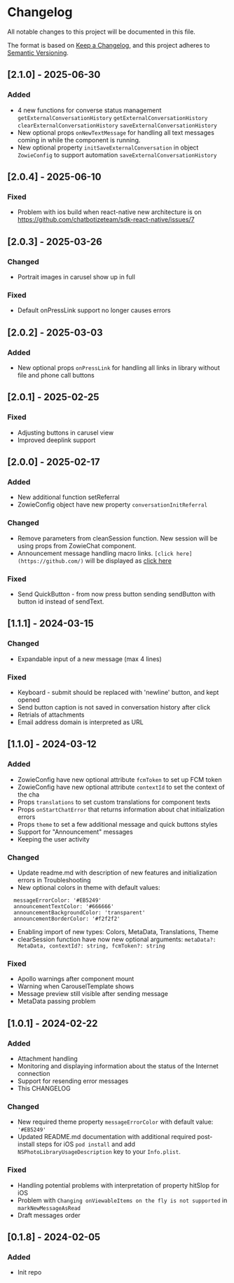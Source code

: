 # Changelog

All notable changes to this project will be documented in this file.

The format is based on [Keep a Changelog](https://keepachangelog.com/en/1.1.0/),
and this project adheres to [Semantic Versioning](https://semver.org/spec/v2.0.0.html).

## [2.1.0] - 2025-06-30

### Added
- 4 new functions for converse status management ```getExternalConversationHistory``` ```getExternalConversationHistory``` ```clearExternalConversationHistory``` ```saveExternalConversationHistory```
- New optional props ```onNewTextMessage``` for handling all text messages coming in while the component is running.
- New optional property ```initSaveExternalConversation``` in object ```ZowieConfig``` to support automation ```saveExternalConversationHistory```

## [2.0.4] - 2025-06-10

### Fixed
- Problem with ios build when react-native new architecture is on https://github.com/chatbotizeteam/sdk-react-native/issues/7

## [2.0.3] - 2025-03-26

### Changed
- Portrait images in carusel show up in full

### Fixed
- Default onPressLink support no longer causes errors


## [2.0.2] - 2025-03-03

### Added
- New optional props ```onPressLink``` for handling all links in library without file and phone call buttons

## [2.0.1] - 2025-02-25

### Fixed
- Adjusting buttons in carusel view
- Improved deeplink support

## [2.0.0] - 2025-02-17

### Added
- New additional function setReferral
- ZowieConfig object have new property ```conversationInitReferral```

### Changed
- Remove parameters from cleanSession function. New session will be using props from ZowieChat component.
- Announcement message handling macro links. ```[click here](https://github.com/)``` will be displayed as [click here](https://github.com/)

### Fixed
- Send QuickButton - from now press button sending sendButton with button id instead of sendText.


## [1.1.1] - 2024-03-15

### Changed
- Expandable input of a new message (max 4 lines)

### Fixed
- Keyboard - submit should be replaced with 'newline' button, and kept opened
- Send button caption is not saved in conversation history after click
- Retrials of attachments
- Email address domain is interpreted as URL

## [1.1.0] - 2024-03-12

### Added

- ZowieConfig have new optional attribute ```fcmToken``` to set up FCM token
- ZowieConfig have new optional attribute ```contextId``` to set the context of the cha
- Props ```translations``` to set custom translations for component texts
- Props ```onStartChatError``` that returns information about chat initialization errors
- Props ```theme``` to set a few additional message and quick buttons styles
- Support for "Announcement" messages
- Keeping the user activity

### Changed
- Update readme.md with description of new features and initialization errors in Troubleshooting
- New optional colors in theme with default values:
```
  messageErrorColor: '#EB5249'
  announcementTextColor: '#666666'
  announcementBackgroundColor: 'transparent'
  announcementBorderColor: '#f2f2f2'
```
- Enabling import of new types: Colors, MetaData, Translations, Theme
- clearSession function have now new optional arguments: ```metaData?: MetaData, contextId?: string, fcmToken?: string```


### Fixed

- Apollo warnings after component mount
- Warning when CarouselTemplate shows
- Message preview still visible after sending message
- MetaData passing problem

## [1.0.1] - 2024-02-22

### Added

- Attachment handling
- Monitoring and displaying information about the status of the Internet connection
- Support for resending error messages
- This CHANGELOG

### Changed

- New required theme property ```messageErrorColor``` with default value: ```'#EB5249'```
- Updated README.md documentation with additional required post-install steps for iOS  ```pod install``` and add ```NSPhotoLibraryUsageDescription``` key to your ```Info.plist```.

### Fixed

- Handling potential problems with interpretation of property hitSlop for iOS
- Problem with ```Changing onViewableItems on the fly is not supported``` in ```markNewMessageAsRead```
- Draft messages order

## [0.1.8] - 2024-02-05

### Added
- Init repo
